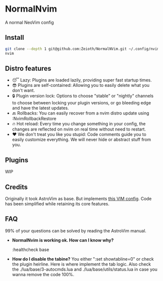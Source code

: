 # NormalNvim
A normal NeoVim config

## Install

```sh
git clone --depth 1 git@github.com:Zeioth/NormalNVim.git ~/.config/nvim
nvim
```

## Distro features

* 😴 Lazy: Plugins are loaded lazily, providing super fast startup times.
* 😎 Plugins are self-contained: Allowing you to easily delete what you don't want.
* 🔒 Plugin version lock: Options to choose "stable" or "nightly" channels to choose between locking your plugin versions, or go bleeding edge and have the latest updates.
* 🔙 Rollbacks: You can easily recover from a nvim distro update using :NvimRollbackRestore
* 🔥 Hot reload: Every time you change something in your config, the changes are reflected on nvim on real time without need to restart.
* ❤️ We don't treat you like you stupid: Code comments guide you to easily customize everything. We will never hide or abstract stuff from you.

## Plugins

WIP

## Credits
Originally it took AstroVim as base. But implements [this VIM config](https://github.com/Zeioth/vim-zeioth-config). Code has been simplified while retaining its core features.

## FAQ
99% of your questions can be solved by reading the AstroVim manual.

* **NormalNvim is working ok. How can I know why?**

    :healthcheck base

* **How do I disable the tabine?** You either ":set showtabline=0" or check the plugin heirline. Here is where implement the tab logic. Also check the ./lua/base/3-autocmds.lua and ./lua/base/utils/status.lua in case you wanna remove the code 100%.


